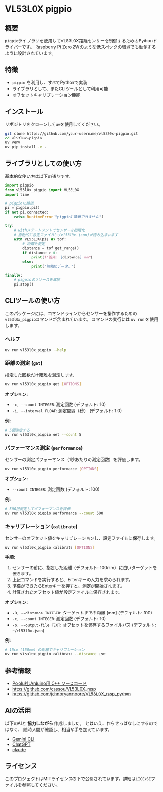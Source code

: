 # VL53L0X pigpio

## 概要

`pigpio`ライブラリを使用してVL53L0X距離センサーを制御するためのPythonドライバーです。
Raspberry Pi Zero 2Wのような低スペックの環境でも動作するように設計されています。

## 特徴

- `pigpio` を利用し、すべてPythonで実装
- ライブラリとして、またCLIツールとして利用可能
- オフセットキャリブレーション機能

## インストール

リポジトリをクローンして`uv`を使用してください。

```bash
git clone https://github.com/your-username/vl53l0x-pigpio.git
cd vl53l0x-pigpio
uv venv
uv pip install -e .
```

## ライブラリとしての使い方

基本的な使い方は以下の通りです。

```python
import pigpio
from vl53l0x_pigpio import VL53L0X
import time

# pigpioに接続
pi = pigpio.pi()
if not pi.connected:
    raise RuntimeError("pigpioに接続できません")

try:
    # withステートメントでセンサーを初期化
    # 自動的に設定ファイル(~/vl53l0x.json)が読み込まれます
    with VL53L0X(pi) as tof:
        # 距離を測定
        distance = tof.get_range()
        if distance > 0:
            print(f"距離: {distance} mm")
        else:
            print("無効なデータ。")

finally:
    # pigpioのリソースを解放
    pi.stop()
```

## CLIツールの使い方

このパッケージには、コマンドラインからセンサーを操作するための`vl53l0x_pigpio`コマンドが含まれています。
コマンドの実行には `uv run` を使用します。

### ヘルプ

```bash
uv run vl53l0x_pigpio --help
```

### 距離の測定 (`get`)

指定した回数だけ距離を測定します。

```bash
uv run vl53l0x_pigpio get [OPTIONS]
```

**オプション:**
- `-c, --count INTEGER`: 測定回数 (デフォルト: 10)
- `-i, --interval FLOAT`: 測定間隔（秒） (デフォルト: 1.0)

**例:**
```bash
# 5回測定する
uv run vl53l0x_pigpio get --count 5
```

### パフォーマンス測定 (`performance`)

センサーの測定パフォーマンス（1秒あたりの測定回数）を評価します。

```bash
uv run vl53l0x_pigpio performance [OPTIONS]
```

**オプション:**
- `--count INTEGER`: 測定回数 (デフォルト: 100)

**例:**
```bash
# 500回測定してパフォーマンスを評価
uv run vl53l0x_pigpio performance --count 500
```

### キャリブレーション (`calibrate`)

センサーのオフセット値をキャリブレーションし、設定ファイルに保存します。

```bash
uv run vl53l0x_pigpio calibrate [OPTIONS]
```

**手順:**
1. センサーの前に、指定した距離（デフォルト: 100mm）に白いターゲットを置きます。
2. 上記コマンドを実行すると、Enterキーの入力を求められます。
3. 準備ができたらEnterキーを押すと、測定が開始されます。
4. 計算されたオフセット値が設定ファイルに保存されます。

**オプション:**
- `-D, --distance INTEGER`: ターゲットまでの距離 [mm] (デフォルト: 100)
- `-c, --count INTEGER`: 測定回数 (デフォルト: 10)
- `-o, --output-file TEXT`: オフセットを保存するファイルパス (デフォルト: `~/vl53l0x.json`)

**例:**
```bash
# 15cm (150mm) の距離でキャリブレーション
uv run vl53l0x_pigpio calibrate --distance 150
```

## 参考情報

- [Pololu社:Arduino用 C++ ソースコード](https://github.com/pololu/vl53l0x-arduino)
- https://github.com/cassou/VL53L0X_rasp
- https://github.com/johnbryanmoore/VL53L0X_rasp_python


## AIの活用

以下のAIと **協力しながら** 作成しました。
とはいえ、作らせっぱなしにするのではなく、
随時人間が確認し、相当な手を加えています。

- [Gemini CLI](https://github.com/google-gemini/gemini-cli)
- [ChatGPT](https://chatgpt.com/)
- [claude](https://claude.ai/)


## ライセンス

このプロジェクトはMITライセンスの下で公開されています。詳細は`LICENSE`ファイルを参照してください。
